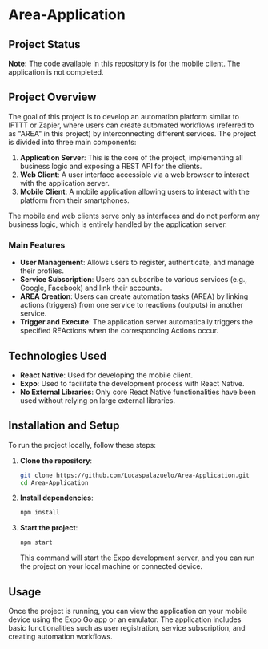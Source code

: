 # Area-Application

## Project Status

**Note:** The code available in this repository is for the mobile client. The application is not completed.

## Project Overview

The goal of this project is to develop an automation platform similar to IFTTT or Zapier, where users can create automated workflows (referred to as "AREA" in this project) by interconnecting different services. The project is divided into three main components:

1. **Application Server**: This is the core of the project, implementing all business logic and exposing a REST API for the clients.
2. **Web Client**: A user interface accessible via a web browser to interact with the application server.
3. **Mobile Client**: A mobile application allowing users to interact with the platform from their smartphones.

The mobile and web clients serve only as interfaces and do not perform any business logic, which is entirely handled by the application server.

### Main Features

- **User Management**: Allows users to register, authenticate, and manage their profiles.
- **Service Subscription**: Users can subscribe to various services (e.g., Google, Facebook) and link their accounts.
- **AREA Creation**: Users can create automation tasks (AREA) by linking actions (triggers) from one service to reactions (outputs) in another service.
- **Trigger and Execute**: The application server automatically triggers the specified REActions when the corresponding Actions occur.

## Technologies Used

- **React Native**: Used for developing the mobile client.
- **Expo**: Used to facilitate the development process with React Native.
- **No External Libraries**: Only core React Native functionalities have been used without relying on large external libraries.

## Installation and Setup

To run the project locally, follow these steps:

1. **Clone the repository**:
    ```bash
    git clone https://github.com/Lucaspalazuelo/Area-Application.git
    cd Area-Application
    ```

2. **Install dependencies**:
    ```bash
    npm install
    ```

3. **Start the project**:
    ```bash
    npm start
    ```
    This command will start the Expo development server, and you can run the project on your local machine or connected device.

## Usage

Once the project is running, you can view the application on your mobile device using the Expo Go app or an emulator. The application includes basic functionalities such as user registration, service subscription, and creating automation workflows.
